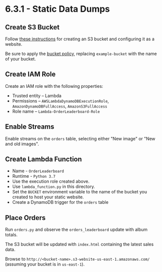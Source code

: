 # 6.3.1 - Static Data Dumps

## Create S3 Bucket

Follow [these instructions](https://docs.aws.amazon.com/en_pv/AmazonS3/latest/dev/HostingWebsiteOnS3Setup.html) for creating an S3 bucket and configuring it as a website.

Be sure to apply the [bucket policy](bucket_policy.json), replacing `example-bucket` with the name of your bucket.

## Create IAM Role

Create an IAM role with the following properties:

- Trusted entity – Lambda  
- Permissions – `AWSLambdaDynamoDBExecutionRole`, `AmazonDynamoDBFullAccess`, `AmazonS3FullAccess`
- Role name – `Lambda-OrderLeaderboard-Role`

## Enable Streams

Enable streams on the `orders` table, selecting either "New image" or "New and old images".

## Create Lambda Function

- Name - `OrderLeaderboard`
- Runtime - `Python 3.7`
- Use the execution role created above.
- Use `lambda_function.py` in this directory.
- Set the `BUCKET` environment variable to the name of the bucket you created to host your static website.
- Create a DynamoDB trigger for the `orders` table

## Place Orders

Run `orders.py` and observe the `orders_leaderboard` update with album totals.

The S3 bucket will be updated with `index.html` containing the latest sales data.

Browse to `http://<bucket-name>.s3-website-us-east-1.amazonaws.com/` (assuming your bucket is in `us-east-1`).
